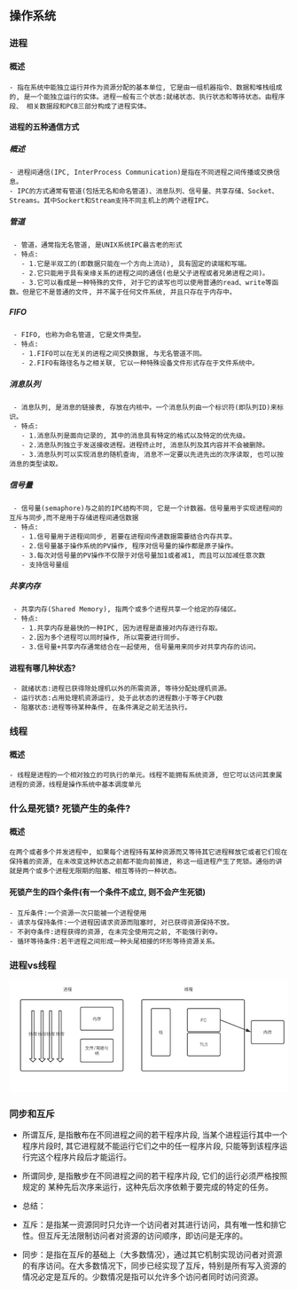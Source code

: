 ## 操作系统
### 进程
#### 概述
    - 指在系统中能独立运行并作为资源分配的基本单位, 它是由一组机器指令、数据和堆栈组成的, 是一个能独立运行的实体。进程一般有三个状态:就绪状态、执行状态和等待状态。由程序段、 相关数据段和PCB三部分构成了进程实体。
#### 进程的五种通信方式
##### 概述
    - 进程间通信(IPC, InterProcess Communication)是指在不同进程之间传播或交换信息。
    - IPC的方式通常有管道(包括无名和命名管道)、消息队列、信号量、共享存储、Socket、Streams。其中Sockert和Stream支持不同主机上的两个进程IPC。
##### 管道
     - 管道，通常指无名管道, 是UNIX系统IPC最古老的形式
     - 特点:
       - 1.它是半双工的(即数据只能在一个方向上流动), 具有固定的读端和写端。
       - 2.它只能用于具有亲缘关系的进程之间的通信(也是父子进程或者兄弟进程之间)。
       - 3.它可以看成是一种特殊的文件, 对于它的读写也可以使用普通的read、write等函数。但是它不是普通的文件, 并不属于任何文件系统, 并且只存在于内存中。
##### FIFO
     - FIFO, 也称为命名管道, 它是文件类型。
     - 特点:
       - 1.FIFO可以在无关的进程之间交换数据, 与无名管道不同。
       - 2.FIFO有路径名与之相关联, 它以一种特殊设备文件形式存在于文件系统中。
##### 消息队列
     - 消息队列, 是消息的链接表, 存放在内核中。一个消息队列由一个标识符(即队列ID)来标识。
     - 特点:
       - 1.消息队列是面向记录的, 其中的消息具有特定的格式以及特定的优先级。
       - 2.消息队列独立于发送接收进程。进程终止时, 消息队列及其内容并不会被删除。
       - 3.消息队列可以实现消息的随机查询, 消息不一定要以先进先出的次序读取, 也可以按消息的类型读取。
##### 信号量
     - 信号量(semaphore)与之前的IPC结构不同, 它是一个计数器。信号量用于实现进程间的互斥与同步,而不是用于存储进程间通信数据
     - 特点:
       - 1.信号量用于进程间同步, 若要在进程间传递数据需要结合内存共享。
       - 2.信号量基于操作系统的PV操作, 程序对信号量的操作都是原子操作。
       - 3.每次对信号量的PV操作不仅限于对信号量加1或者减1, 而且可以加减任意次数
       - 支持信号量组
##### 共享内存
     - 共享内存(Shared Memory), 指两个或多个进程共享一个给定的存储区。
     - 特点:
       - 1.共享内存是最快的一种IPC, 因为进程是直接对内存进行存取。
       - 2.因为多个进程可以同时操作, 所以需要进行同步。
       - 3.信号量+共享内存通常结合在一起使用, 信号量用来同步对共享内存的访问。
#### 进程有哪几种状态?
     - 就绪状态:进程已获得除处理机以外的所需资源, 等待分配处理机资源。
     - 运行状态:占用处理机资源运行, 处于此状态的进程数小于等于CPU数
     - 阻塞状态:进程等待某种条件, 在条件满足之前无法执行。
### 线程
#### 概述
    - 线程是进程的一个相对独立的可执行的单元。线程不能拥有系统资源, 但它可以访问其隶属进程的资源，线程是操作系统中基本调度单元
### 什么是死锁? 死锁产生的条件?
#### 概述
    在两个或者多个并发进程中, 如果每个进程持有某种资源而又等待其它进程释放它或者它们现在保持着的资源, 在未改变这种状态之前都不能向前推进, 称这一组进程产生了死锁。通俗的讲就是两个或多个进程无限期的阻塞、相互等待的一种状态。
#### 死锁产生的四个条件(有一个条件不成立, 则不会产生死锁)      
    - 互斥条件:一个资源一次只能被一个进程使用
    - 请求与保持条件:一个进程因请求资源而阻塞时, 对已获得资源保持不放。
    - 不剥夺条件:进程获得的资源, 在未完全使用完之前, 不能强行剥夺。
    - 循环等待条件:若干进程之间形成一种头尾相接的环形等待资源关系。

### 进程vs线程
![process&thread icon](./img/process&thread.jpg)

### 同步和互斥
- 所谓互斥, 是指散布在不同进程之间的若干程序片段, 当某个进程运行其中一个程序片段时, 其它进程就不能运行它们之中的任一程序片段, 只能等到该程序运行完这个程序片段后才能运行。
- 所谓同步, 是指散步在不同进程之间的若干程序片段, 它们的运行必须严格按照规定的 某种先后次序来运行，这种先后次序依赖于要完成的特定的任务。　　

- 总结：
- 互斥：是指某一资源同时只允许一个访问者对其进行访问，具有唯一性和排它性。但互斥无法限制访问者对资源的访问顺序，即访问是无序的。　　
- 同步：是指在互斥的基础上（大多数情况），通过其它机制实现访问者对资源的有序访问。在大多数情况下，同步已经实现了互斥，特别是所有写入资源的情况必定是互斥的。少数情况是指可以允许多个访问者同时访问资源。

